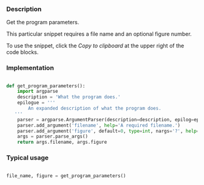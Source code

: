 ### Description

Get the program parameters.

This particular snippet requires a file name and an optional figure number.

To use the snippet, click the *Copy to clipboard* at the upper right of the code blocks.

### Implementation

``` python

def get_program_parameters():
    import argparse
    description = 'What the program does.'
    epilogue = '''
        An expanded description of what the program does.
   '''
    parser = argparse.ArgumentParser(description=description, epilog=epilogue)
    parser.add_argument('filename', help='A required filename.')
    parser.add_argument('figure', default=0, type=int, nargs='?', help='An optional figure number.')
    args = parser.parse_args()
    return args.filename, args.figure


```

### Typical usage

``` python

file_name, figure = get_program_parameters()

```